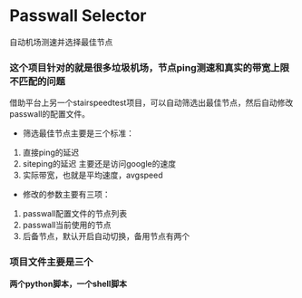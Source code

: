 # Passwall Selector
自动机场测速并选择最佳节点

### 这个项目针对的就是很多垃圾机场，节点ping测速和真实的带宽上限不匹配的问题

借助平台上另一个stairspeedtest项目，可以自动筛选出最佳节点，然后自动修改passwall的配置文件。

- 筛选最佳节点主要是三个标准：
1. 直接ping的延迟
2. siteping的延迟 主要还是访问google的速度
3. 实际带宽，也就是平均速度，avgspeed

- 修改的参数主要有三项：
1. passwall配置文件的节点列表
2. passwall当前使用的节点
3. 后备节点，默认开启自动切换，备用节点有两个

### 项目文件主要是三个
**两个python脚本，一个shell脚本**

